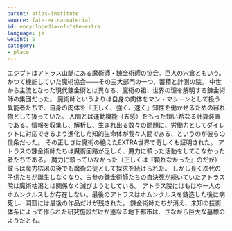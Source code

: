 ```yaml
---
parent: atlas-institute
source: fate-extra-material
id: encyclopedia-of-fate-extra
language: ja
weight: 5
category:
- place
---
```


エジプトはアトラス山脈にある魔術師・錬金術師の協会。巨人の穴倉ともいう。
かつて機能していた魔術協会───その三大部門の一つ、蓄積と計測の院。
中世から主流となった現代錬金術とは異なる、魔術の祖、世界の理を解明する錬金術師の集団だった。
魔術師というよりは自身の肉体をマン・マシーンとして扱う異能者たちで、自身の肉体を『正しく、強く、速く』知性を働かせるための容れ物として扱っていた。
人間とは運動機能（五感）をもった類い希なる計算装置である。情報を収集し、解析し、生まれ出る数々の問題に、労働力としてダイレクトに対応できるよう進化した知的生命体が我々人間である、というのが彼らの信条だった。
その正しさは魔術の絶えたEXTRA世界で奇しくも証明された。
アトラスの錬金術師たちは魔術回路が乏しく、魔力に頼った活動をしてこなかった者たちである。
魔力に頼っていなかった（正しくは『頼れなかった』のだが）彼らは魔力枯渇の後でも魔術の徒として探求を続けられた。
しかし長く次代の子供たちが誕生しなくなり、古参の錬金術師たちの自決死が続いていたアトラス院は魔術枯渇とは関係なく滅びようとしている。
アトラス院にはもはや一人のホムンクルスしか存在しない。最後のアトラスはホムンクルスを鋳造した後に病死し、洞窟には最後の作品だけが残された。
錬金術師たちが消え、未知の技術体系によって作られた研究施設だけが連なる地下都市は、さながら巨大な墓標のようだとも。
